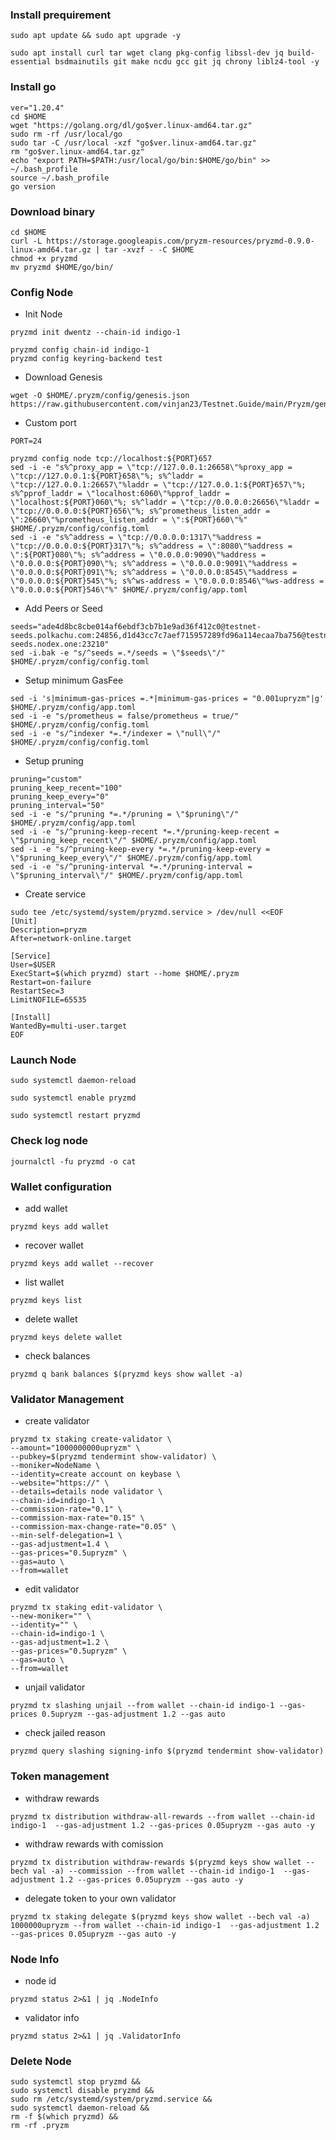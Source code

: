 ### Install prequirement
```
sudo apt update && sudo apt upgrade -y
```
```
sudo apt install curl tar wget clang pkg-config libssl-dev jq build-essential bsdmainutils git make ncdu gcc git jq chrony liblz4-tool -y
```

### Install go
```
ver="1.20.4"
cd $HOME
wget "https://golang.org/dl/go$ver.linux-amd64.tar.gz"
sudo rm -rf /usr/local/go
sudo tar -C /usr/local -xzf "go$ver.linux-amd64.tar.gz"
rm "go$ver.linux-amd64.tar.gz"
echo "export PATH=$PATH:/usr/local/go/bin:$HOME/go/bin" >> ~/.bash_profile
source ~/.bash_profile
go version
```
### Download binary
```
cd $HOME
curl -L https://storage.googleapis.com/pryzm-resources/pryzmd-0.9.0-linux-amd64.tar.gz | tar -xvzf - -C $HOME
chmod +x pryzmd
mv pryzmd $HOME/go/bin/
```

### Config Node
* Init Node
```
pryzmd init dwentz --chain-id indigo-1
```
```
pryzmd config chain-id indigo-1
pryzmd config keyring-backend test
```
* Download Genesis
```
wget -O $HOME/.pryzm/config/genesis.json https://raw.githubusercontent.com/vinjan23/Testnet.Guide/main/Pryzm/genesis.json
```
* Custom port
```
PORT=24
```
```
pryzmd config node tcp://localhost:${PORT}657
sed -i -e "s%^proxy_app = \"tcp://127.0.0.1:26658\"%proxy_app = \"tcp://127.0.0.1:${PORT}658\"%; s%^laddr = \"tcp://127.0.0.1:26657\"%laddr = \"tcp://127.0.0.1:${PORT}657\"%; s%^pprof_laddr = \"localhost:6060\"%pprof_laddr = \"localhost:${PORT}060\"%; s%^laddr = \"tcp://0.0.0.0:26656\"%laddr = \"tcp://0.0.0.0:${PORT}656\"%; s%^prometheus_listen_addr = \":26660\"%prometheus_listen_addr = \":${PORT}660\"%" $HOME/.pryzm/config/config.toml
sed -i -e "s%^address = \"tcp://0.0.0.0:1317\"%address = \"tcp://0.0.0.0:${PORT}317\"%; s%^address = \":8080\"%address = \":${PORT}080\"%; s%^address = \"0.0.0.0:9090\"%address = \"0.0.0.0:${PORT}090\"%; s%^address = \"0.0.0.0:9091\"%address = \"0.0.0.0:${PORT}091\"%; s%^address = \"0.0.0.0:8545\"%address = \"0.0.0.0:${PORT}545\"%; s%^ws-address = \"0.0.0.0:8546\"%ws-address = \"0.0.0.0:${PORT}546\"%" $HOME/.pryzm/config/app.toml
```
* Add Peers or Seed
```
seeds="ade4d8bc8cbe014af6ebdf3cb7b1e9ad36f412c0@testnet-seeds.polkachu.com:24856,d1d43cc7c7aef715957289fd96a114ecaa7ba756@testnet-seeds.nodex.one:23210"
sed -i.bak -e "s/^seeds =.*/seeds = \"$seeds\"/" $HOME/.pryzm/config/config.toml
```
* Setup minimum GasFee
```
sed -i 's|minimum-gas-prices =.*|minimum-gas-prices = "0.001upryzm"|g' $HOME/.pryzm/config/app.toml
sed -i -e "s/prometheus = false/prometheus = true/" $HOME/.pryzm/config/config.toml
sed -i -e "s/^indexer *=.*/indexer = \"null\"/" $HOME/.pryzm/config/config.toml

```

* Setup pruning
```
pruning="custom"
pruning_keep_recent="100"
pruning_keep_every="0"
pruning_interval="50"
sed -i -e "s/^pruning *=.*/pruning = \"$pruning\"/" $HOME/.pryzm/config/app.toml
sed -i -e "s/^pruning-keep-recent *=.*/pruning-keep-recent = \"$pruning_keep_recent\"/" $HOME/.pryzm/config/app.toml
sed -i -e "s/^pruning-keep-every *=.*/pruning-keep-every = \"$pruning_keep_every\"/" $HOME/.pryzm/config/app.toml
sed -i -e "s/^pruning-interval *=.*/pruning-interval = \"$pruning_interval\"/" $HOME/.pryzm/config/app.toml
```
* Create service
```
sudo tee /etc/systemd/system/pryzmd.service > /dev/null <<EOF
[Unit]
Description=pryzm
After=network-online.target

[Service]
User=$USER
ExecStart=$(which pryzmd) start --home $HOME/.pryzm
Restart=on-failure
RestartSec=3
LimitNOFILE=65535

[Install]
WantedBy=multi-user.target
EOF
```
### Launch Node
```
sudo systemctl daemon-reload 
```
```
sudo systemctl enable pryzmd
```
```
sudo systemctl restart pryzmd
```
### Check log node
```
journalctl -fu pryzmd -o cat
```
### Wallet configuration
* add wallet
```
pryzmd keys add wallet
```
* recover wallet
```
pryzmd keys add wallet --recover
```
* list wallet
```
pryzmd keys list
```
* delete wallet
```
pryzmd keys delete wallet
```
* check balances
```
pryzmd q bank balances $(pryzmd keys show wallet -a)
```
### Validator Management
* create validator
```
pryzmd tx staking create-validator \
--amount="1000000000upryzm" \
--pubkey=$(pryzmd tendermint show-validator) \
--moniker=NodeName \
--identity=create account on keybase \
--website="https://" \
--details=details node validator \
--chain-id=indigo-1 \
--commission-rate="0.1" \
--commission-max-rate="0.15" \
--commission-max-change-rate="0.05" \
--min-self-delegation=1 \
--gas-adjustment=1.4 \
--gas-prices="0.5upryzm" \
--gas=auto \
--from=wallet
```
* edit validator
```
pryzmd tx staking edit-validator \
--new-moniker="" \
--identity="" \
--chain-id=indigo-1 \
--gas-adjustment=1.2 \
--gas-prices="0.5upryzm" \
--gas=auto \
--from=wallet
```
* unjail validator
```
pryzmd tx slashing unjail --from wallet --chain-id indigo-1 --gas-prices 0.5upryzm --gas-adjustment 1.2 --gas auto
```
* check jailed reason
```
pryzmd query slashing signing-info $(pryzmd tendermint show-validator)
```
### Token management

* withdraw rewards
```
pryzmd tx distribution withdraw-all-rewards --from wallet --chain-id indigo-1  --gas-adjustment 1.2 --gas-prices 0.05upryzm --gas auto -y
```
* withdraw rewards with comission
```
pryzmd tx distribution withdraw-rewards $(pryzmd keys show wallet --bech val -a) --commission --from wallet --chain-id indigo-1  --gas-adjustment 1.2 --gas-prices 0.05upryzm --gas auto -y
```
* delegate token to your own validator
```
pryzmd tx staking delegate $(pryzmd keys show wallet --bech val -a) 1000000upryzm --from wallet --chain-id indigo-1  --gas-adjustment 1.2 --gas-prices 0.05upryzm --gas auto -y
```
### Node Info
* node id
```
pryzmd status 2>&1 | jq .NodeInfo
```
* validator info
```
pryzmd status 2>&1 | jq .ValidatorInfo
```

### Delete Node
```
sudo systemctl stop pryzmd &&
sudo systemctl disable pryzmd &&
sudo rm /etc/systemd/system/pryzmd.service &&
sudo systemctl daemon-reload &&
rm -f $(which pryzmd) &&
rm -rf .pryzm
```
